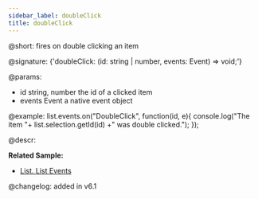 ```yaml
---
sidebar_label: doubleClick
title: doubleClick
---          
```


@short: fires on double clicking an item

@signature: {'doubleClick: (id: string | number, events: Event) => void;'}

@params:
- id 	string, number 		the id of a clicked item
- events 	Event 				a native event object

@example:
list.events.on("DoubleClick", function(id, e){
   console.log("The item "+ list.selection.getId(id) +" was double clicked.");
});



@descr:

**Related Sample:**
- [List. List Events](https://snippet.dhtmlx.com/iwt1yd61)	

@changelog: added in v6.1



